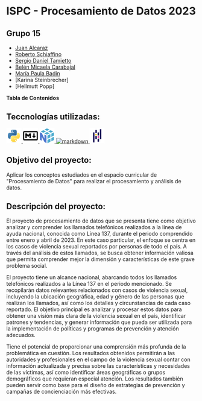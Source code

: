 # ISPC - Procesamiento de Datos 2023

## Grupo 15

- [Juan Alcaraz](https://github.com/juancaalcaraz)
- [Roberto Schiaffino](https://github.com/elyober)
- [Sergio Daniel Tamietto](https://github.com/sergiotamietto)
- [Belén Micaela Carabajal](https://github.com/Belenmcp)
- [María Paula Badin](https://github.com/paulabadin)
- [Karina Steinbrecher]
- [Hellmutt Popp]

**Tabla de Contenidos**

## Teccnologías utilizadas:
<p align="left">  <a href="https://www.python.org" target="_blank" rel="noreferrer"> <img src="https://raw.githubusercontent.com/devicons/devicon/master/icons/python/python-original.svg" alt="python" width="40" height="40"/> </a> <a href="https://markdown.es/" target="_blank" rel="noreferrer"> <img src="https://raw.githubusercontent.com/devicons/devicon/master/icons/markdown/markdown-original.svg" alt="markdown" width="40" height="40"/> </a><a href="https://numpy.org/" target="_blank" rel="noreferrer"> <img src="https://raw.githubusercontent.com/devicons/devicon/master/icons/numpy/numpy-original.svg" alt="markdown" width="40" height="40"/> </a><a href="https://matplotlib.org/" target="_blank" rel="noreferrer"> <img src="https://upload.wikimedia.org/wikipedia/commons/8/84/Matplotlib_icon.svg" alt="markdown" width="40" height="40"/> </a><a href="https://pandas.pydata.org/" target="_blank" rel="noreferrer"> <img src="https://raw.githubusercontent.com/devicons/devicon/master/icons/pandas/pandas-original.svg" alt="markdown" width="40" height="40"/> </a> </p>

## Objetivo del proyecto: 

Aplicar los conceptos estudiados en el espacio curricular de "Procesamiento de Datos" para realizar el procesamiento y análisis de datos.

## Descripción del proyecto:

El proyecto de procesamiento de datos que se presenta tiene como objetivo analizar y comprender los llamados telefónicos realizados a la línea de ayuda nacional, conocida como Línea 137, durante el periodo comprendido entre enero y abril de 2023. En este caso particular, el enfoque se centra en los casos de violencia sexual reportados por personas de todo el país. A través del análisis de  estos llamados, se busca obtener información valiosa que permita comprender mejor la dimensión y características de este grave problema social.

El proyecto tiene un alcance nacional, abarcando todos los llamados telefónicos realizados a la Línea 137 en el periodo mencionado. Se recopilarán datos relevantes relacionados con casos de violencia sexual, incluyendo la ubicación geográfica, edad y género de las personas que realizan los llamados, así como los detalles y circunstancias de cada caso reportado. El objetivo principal es analizar y procesar estos datos para obtener una visión más clara de la violencia sexual en el país, identificar patrones y tendencias, y generar información que pueda ser utilizada para la implementación de políticas y programas de prevención y atención adecuados.

Tiene el potencial de proporcionar una comprensión más profunda de la problemática en cuestión. Los resultados obtenidos permitirán a las autoridades y profesionales en el campo de la violencia sexual contar con información actualizada y precisa sobre las características y necesidades de las víctimas, así como identificar áreas geográficas o grupos demográficos que requieran especial atención. Los resultados también pueden servir como base para el diseño de estrategias de prevención y campañas de concienciación más efectivas.
